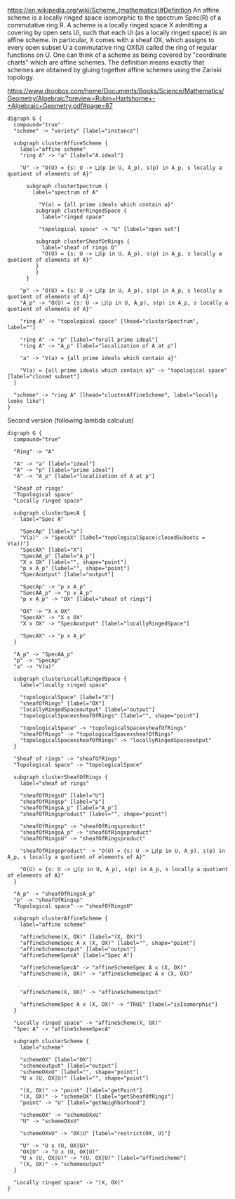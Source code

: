 https://en.wikipedia.org/wiki/Scheme_(mathematics)#Definition
An affine scheme
 is a locally ringed space
  isomorphic to the spectrum Spec(R) of a commutative ring R.
   A scheme is a locally ringed space X
    admitting a covering by open sets Ui,
     such that each Ui (as a locally ringed space) is an affine scheme.
      In particular,
       X comes with a sheaf OX,
        which assigns to every open subset U a commutative ring OX(U)
         called the ring of regular functions on U.
          One can think of a scheme
           as being covered by "coordinate charts" which are affine schemes.
            The definition means exactly
             that schemes are obtained by gluing together affine schemes
              using the Zariski topology.


https://www.dropbox.com/home/Documents/Books/Science/Mathematics/Geometry/Algebraic?preview=Robin+Hartshorne+-+Algebraic+Geometry.pdf#page=87
```graphviz
digraph G {
  compound="true"
  "scheme" -> "variety" [label="instance"]

  subgraph clusterAffineScheme {
    label="affine scheme"
    "ring A" -> "a" [label="A.ideal"]

    "U" -> "O(U) = {s: U -> ⨆(p in U, A_p), s(p) in A_p, s locally a quotient of elements of A}"

      subgraph clusterSpectrum {
        label="spectrum of A"

          "V(a) = {all prime ideals which contain a}"
         subgraph clusterRingedSpace {
           label="ringed space"

          "topological space" -> "U" [label="open set"]

         subgraph clusterSheafOrRings {
           label="sheaf of rings O"
           "O(U) = {s: U -> ⨆(p in U, A_p), s(p) in A_p, s locally a quotient of elements of A}"
         }
         }
      }

    "p" -> "O(U) = {s: U -> ⨆(p in U, A_p), s(p) in A_p, s locally a quotient of elements of A}"
    "A_p" -> "O(U) = {s: U -> ⨆(p in U, A_p), s(p) in A_p, s locally a quotient of elements of A}"

    "ring A" -> "topological space" [lhead="clusterSpectrum", label=""]

    "ring A" -> "p" [label="forall prime ideal"]
    "ring A" -> "A_p" [label="localization of A at p"]

    "a" -> "V(a) = {all prime ideals which contain a}"

    "V(a) = {all prime ideals which contain a}" -> "topological space" [label="closed subset"]
  }

  "scheme" -> "ring A" [lhead="clusterAffineScheme", label="locally looks like"]
}
```

Second version (following lambda calculus)

```graphviz
digraph G {
  compound="true"

  "Ring" -> "A"

  "A" -> "a" [label="ideal"]
  "A" -> "p" [label="prime ideal"]
  "A" -> "A_p" [label="localization of A at p"]

  "Sheaf of rings"
  "Topological space"
  "Locally ringed space"

  subgraph clusterSpecA {
    label="Spec A"

    "SpecAp" [label="p"]
    "V(a)" -> "SpecAX" [label="topologicalSpace(closedSubsets = V(a))"]
    "SpecAX" [label="X"]
    "SpecAA_p" [label="A_p"]
    "X x OX" [label="", shape="point"]
    "p x A_p" [label="", shape="point"]
    "SpecAoutput" [label="output"]

    "SpecAp" -> "p x A_p"
    "SpecAA_p" -> "p x A_p"
    "p x A_p" -> "OX" [label="sheaf of rings"]

    "OX" -> "X x OX"
    "SpecAX" -> "X x OX"
    "X x OX" -> "SpecAoutput" [label="locallyRingedSpace"]

    "SpecAX" -> "p x A_p"
  }

  "A_p" -> "SpecAA_p"
  "p" -> "SpecAp"
  "a" -> "V(a)"

  subgraph clusterLocallyRingedSpace {
    label="locally ringed space"

    "topologicalSpace" [label="X"]
    "sheafOfRings" [label="OX"]
    "locallyRingedSpaceoutput" [label="output"]
    "topologicalSpacexsheafOfRings" [label="", shape="point"]

    "topologicalSpace" -> "topologicalSpacexsheafOfRings"
    "sheafOfRings" -> "topologicalSpacexsheafOfRings"
    "topologicalSpacexsheafOfRings" -> "locallyRingedSpaceoutput"
  }

  "Sheaf of rings" -> "sheafOfRings"
  "Topological space" -> "topologicalSpace"

  subgraph clusterSheafOfRings {
    label="sheaf of rings"

    "sheafOfRingsU" [label="U"]
    "sheafOfRingsp" [label="p"]
    "sheafOfRingsA_p" [label="A_p"]
    "sheafOfRingsproduct" [label="", shape="point"]

    "sheafOfRingsp" -> "sheafOfRingsproduct"
    "sheafOfRingsA_p" -> "sheafOfRingsproduct"
    "sheafOfRingsU" -> "sheafOfRingsproduct"

    "sheafOfRingsproduct" -> "O(U) = {s: U -> ⨆(p in U, A_p), s(p) in A_p, s locally a quotient of elements of A}"

    "O(U) = {s: U -> ⨆(p in U, A_p), s(p) in A_p, s locally a quotient of elements of A}"
  }

  "A_p" -> "sheafOfRingsA_p"
  "p" -> "sheafOfRingsp"
  "Topological space" -> "sheafOfRingsU"

  subgraph clusterAffineScheme {
    label="affine scheme"

    "affineScheme(X, OX)" [label="(X, OX)"]
    "affineSchemeSpec A x (X, OX)" [label="", shape="point"]
    "affineSchemeoutput" [label="output"]
    "affineSchemeSpecA" [label="Spec A"]

    "affineSchemeSpecA" -> "affineSchemeSpec A x (X, OX)"
    "affineScheme(X, OX)" -> "affineSchemeSpec A x (X, OX)"
 

    "affineScheme(X, OX)" -> "affineSchemeoutput"

    "affineSchemeSpec A x (X, OX)" -> "TRUE" [label="isIsomorphic"]
  }

  "Locally ringed space" -> "affineScheme(X, OX)"
  "Spec A" -> "affineSchemeSpecA"

  subgraph clusterScheme {
    label="scheme"

    "schemeOX" [label="OX"]
    "schemeoutput" [label="output"]
    "schemeOXxU" [label="", shape="point"]
    "U x (U, OX|U)" [label="", shape="point"]

    "(X, OX)" -> "point" [label="getPoint"]
    "(X, OX)" -> "schemeOX" [label="getSheafOfRings"]
    "point" -> "U" [label="getNeighborhood"]

    "schemeOX" -> "schemeOXxU"
    "U" -> "schemeOXxU"
    
    "schemeOXxU" -> "OX|U" [label="restrict(OX, U)"]

    "U" -> "U x (U, OX|U)"
    "OX|U" -> "U x (U, OX|U)"
    "U x (U, OX|U)" -> "(U, OX|U)" [label="affineScheme"]
    "(X, OX)" -> "schemeoutput"
  }

  "Locally ringed space" -> "(X, OX)"
}
```